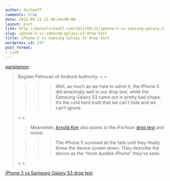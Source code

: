 ```yaml
---
author: dschaaff
comments: true
date: 2012-09-21 21:40:44+00:00
layout: post
link: http://danielschaaff.com/2012/09/21/iphone-5-vs-samsung-galaxy-s3-drop-test/
slug: iphone-5-vs-samsung-galaxy-s3-drop-test
title: iPhone 5 vs Samsung Galaxy S3 drop test
wordpress_id: 237
post_format:
- Link
---
```


[parislemon](http://parislemon.com/post/31994811640/iphone-5-vs-samsung-galaxy-s3-drop-test):





<blockquote>Bogdan Petrovan of Android Authority:
> 
> 


> 
> <blockquote>
  
>> 
>> Well, as much as we hate to admit it, the iPhone 5 did amazingly well in our drop test, while the Samsung Galaxy S3 came out in pretty bad shape. It’s the cold hard truth that we can’t hide and we can’t ignore.
>> 
>> 
</blockquote>
> 
> 


> 
> Meanwhile, [Arnold Kim](http://www.macrumors.com/2012/09/21/iphone-5-vs-samsung-galaxy-s3-drop-tests-show-very-durable-device-and-screen/) also points to the iFixYouri [drop test](http://www.ifixyouri.com/blog/?p=925) and notes:
> 
> 


> 
> <blockquote>
  
>> 
>> The iPhone 5 survived all the falls until they finally threw the device screen down. They describe the device as the “most durable iPhone” they’ve seen.
>> 
>> 
</blockquote>
> 
> </blockquote>

  
[iPhone 5 vs Samsung Galaxy S3 drop test](http://www.androidauthority.com/iphone-5-vs-samsung-galaxy-s3-drop-test-116898/)
